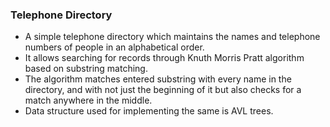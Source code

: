 ### Telephone Directory

* A simple telephone directory which maintains the names and telephone numbers of people in an alphabetical order.
* It allows searching for records through Knuth Morris Pratt algorithm based on substring matching.
* The algorithm matches entered substring with every name in the directory, and with not just the beginning of it but also checks for a match anywhere in the middle.
* Data structure used for implementing the same is AVL trees.
